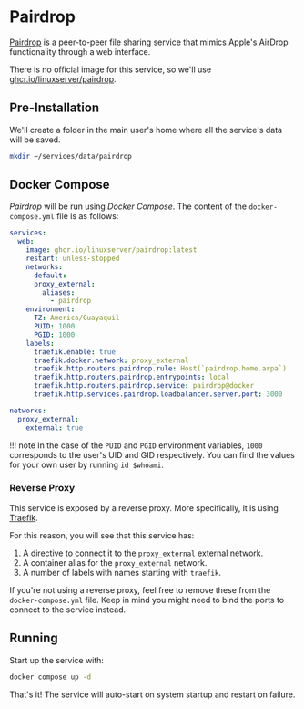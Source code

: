 # Pairdrop

[Pairdrop](https://pairdrop.net/) is a peer-to-peer file sharing service that mimics Apple's AirDrop functionality through a web interface.

There is no official image for this service, so we'll use [ghcr.io/linuxserver/pairdrop](https://hub.docker.com/r/linuxserver/pairdrop).

## Pre-Installation

We'll create a folder in the main user's home where all the service's data will be saved.

```bash
mkdir ~/services/data/pairdrop
```

## Docker Compose

*Pairdrop* will be run using *Docker Compose*. The content of the `docker-compose.yml` file is as follows:

```yaml
services:
  web:
    image: ghcr.io/linuxserver/pairdrop:latest
    restart: unless-stopped
    networks:
      default:
      proxy_external:
        aliases:
          - pairdrop
    environment:
      TZ: America/Guayaquil
      PUID: 1000
      PGID: 1000
    labels:
      traefik.enable: true
      traefik.docker.network: proxy_external
      traefik.http.routers.pairdrop.rule: Host(`pairdrop.home.arpa`)
      traefik.http.routers.pairdrop.entrypoints: local
      traefik.http.routers.pairdrop.service: pairdrop@docker
      traefik.http.services.pairdrop.loadbalancer.server.port: 3000

networks:
  proxy_external:
    external: true
```

!!! note
    In the case of the `PUID` and `PGID` environment variables, `1000` corresponds to the user's UID and GID respectively. You can find the values for your own user by running `id $whoami`.

### Reverse Proxy

This service is exposed by a reverse proxy. More specifically, it is using [Traefik](../networking/traefik.md).

For this reason, you will see that this service has:

1. A directive to connect it to the `proxy_external` external network.
2. A container alias for the `proxy_external` network.
3. A number of labels with names starting with `traefik`.

If you're not using a reverse proxy, feel free to remove these from the `docker-compose.yml` file.
Keep in mind you might need to bind the ports to connect to the service instead.

## Running

Start up the service with:

```bash
docker compose up -d
```

That's it! The service will auto-start on system startup and restart on failure.
